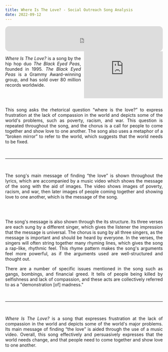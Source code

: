 ```yaml
---
title: Where Is The Love? - Social Outreach Song Analysis
date: 2022-09-12
---
```


<iframe align="center" style="border-radius:12px" src="https://open.spotify.com/embed/track/0xmjwnQ3FNE6HuWCt2nHdZ?utm_source=generator&theme=0" width="100%" height="80" frameBorder="0" allowfullscreen="" allow="autoplay; clipboard-write; encrypted-media; fullscreen; picture-in-picture"></iframe>

<br>

<iframe align="right" width="50%" src="https://www.youtube-nocookie.com/embed/WpYeekQkAdc" frameborder="0" allow="accelerometer; autoplay; clipboard-write; encrypted-media; gyroscope; picture-in-picture" allowfullscreen style="padding-left:10px;"></iframe>

<div style="text-align:justify;text-justify:inter-word;">

<cite>Where Is The Love?</cite> is a song by the hip hop duo <cite>The Black Eyed Peas</cite>, founded in 1995. <cite>The Black Eyed Peas</cite> is a Grammy Award-winning group, and has sold over 80 million records worldwide.

<br><br>

This song asks the rhetorical question <q>where is the love?</q> to express frustration at the lack of compassion in the world and depicts some of the world's problems, such as poverty, racism, and war. This question is repeated throughout the song, and the chorus is a call for people to come together and show love to one another. The song also uses a metaphor of a <q>broken mirror</q> to refer to the world, which suggests that the world needs to be fixed.

<br><hr><br>

The song's main message of finding <q>the love</q> is shown throughout the lyrics, which are accompanied by a music video which shows the message of the song with the aid of images. The video shows images of poverty, racism, and war, then later images of people coming together and showing love to one another, which is the message of the song.

<br><br>

The song's message is also shown through the its structure. Its three verses are each sung by a different singer, which gives the listener the impression that the message is universal. The chorus is sung by all three singers, as the message is important and should be heard by everyone. In the verses, the singers will often string together many rhyming lines, which gives the song a rap-like, rhythmic feel. This rhyme pattern makes the song's arguments feel more powerful, as if the arguments used are well-structured and thought out.

There are a number of specific issues mentioned in the song such as gangs, bombings, and financial greed. It tells of people being killed by selfishness and lack of compassion, and these acts are collectively referred to as a "demonstration [of] madness."

<br><hr><br>

<cite>Where Is The Love?</cite> is a song that expresses frustration at the lack of compassion in the world and depicts some of the world's major problems. Its main message of finding <q>the love</q> is aided through the use of a music video. Overall, this song effectively and persuasively expresses that the world needs change, and that people need to come together and show love to one another.

</div>

